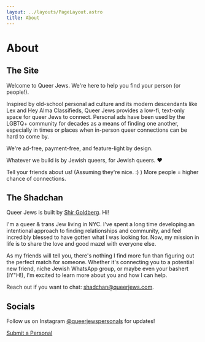 ```yaml
---
layout: ../layouts/PageLayout.astro
title: About
---
```


# About

## The Site

Welcome to Queer Jews. We're here to help you find your person (or people!). 

Inspired by old-school personal ad culture and its modern descendants like Lex and Hey Alma Classifieds, Queer Jews provides a low-fi, text-only space for queer Jews to connect. Personal ads have been used by the LGBTQ+ community for decades as a means of finding one another, especially in times or places when in-person queer connections can be hard to come by.

We're ad-free, payment-free, and feature-light by design. 

Whatever we build is by Jewish queers, for Jewish queers. ❤︎

Tell your friends about us! (Assuming they're nice. :) ) More people = higher chance of connections.

## The Shadchan

Queer Jews is built by [Shir Goldberg](https://shirgoldberg.com/). Hi! 

I'm a queer & trans Jew living in NYC. I've spent a long time developing an intentional approach to finding relationships and community, and feel incredibly blessed to have gotten what I was looking for. Now, my mission in life is to share the love and good mazel with everyone else.

As my friends will tell you, there's nothing I find more fun than figuring out the perfect match for someone. Whether it's connecting you to a potential new friend, niche Jewish WhatsApp group, or maybe even your bashert (IY"H!), I'm excited to learn more about you and how I can help. 

Reach out if you want to chat: [shadchan@queerjews.com](mailto:shadchan@queerjews.com).

## Socials

Follow us on Instagram [@queerjewspersonals](https://instagram.com/queerjewspersonals) for updates!

<div class="about-cta">
  <a href="/submit" class="about-button">Submit a Personal</a>
</div> 